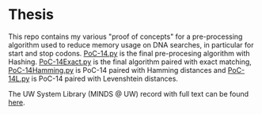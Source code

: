 # Thesis
This repo contains my various "proof of concepts" for a pre-processing algorithm used to reduce memory usage on DNA searches, in particular for start and stop codons. <a href="PoC-14.py">PoC-14.py</a> is the final pre-procesing algorithm with Hashing. <a href="PoC-14Exact.py">PoC-14Exact.py</a> is the final algorithm paired with exact matching, 
<a href="PoC-14Hamming.py">PoC-14Hamming.py</a> is PoC-14 paired with Hamming distances and <a href="PoC-14L.py">PoC-14L.py</a> is PoC-14 paired with Levenshtein distances.

The UW System Library (MINDS @ UW) record with full text can be found <a href="https://minds.wisconsin.edu/handle/1793/82249">here</a>.
